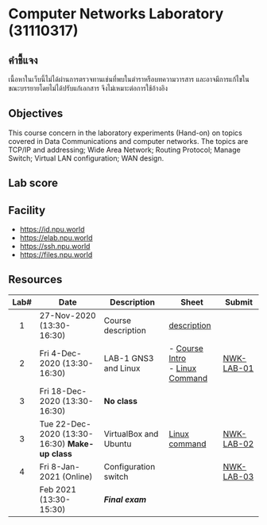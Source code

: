 # Computer Networks Laboratory (31110317)
## คำชี้แจง
เนื้อหาในเว็บนี้ไม่ได้ผ่านการตรวจทานเช่นที่พบในตำราหรือบทความวารสาร และอาจมีการแก้ไขในขณะบรรยายโดยไม่ได้ปรับแก้เอกสาร จึงไม่เหมาะต่อการใช้อ้างอิง

## Objectives
This course concern in the laboratory experiments (Hand-on) on topics covered in Data Communications and computer networks. The topics are TCP/IP and addressing; Wide Area Network; Routing Protocol; Manage Switch; Virtual LAN configuration; WAN design.
## Lab score

## Facility
* https://id.npu.world
* https://elab.npu.world
* https://ssh.npu.world
* https://files.npu.world

## Resources

| Lab# | Date | Description  |Sheet|Submit|
|:-----:|------|-------------|----|---|
| 1  |  27-Nov-2020 (13:30-16:30)   | Course description  | [description](31110317-description.pdf)                 ||     
| 2  | Fri 4-Dec-2020 (13:30-16:30)  | LAB-1 GNS3 and Linux   | - [Course Intro](w1/w1.1-CourseIntroduction.pdf)<br> - [Linux Command](w1/w1.2-Linux-command.pdf)| [NWK-LAB-01](https://elab.npu.world) |
| 3  | Fri 18-Dec-2020 (13:30-16:30)  | **No class**   |  |  |
| 3  | Tue 22-Dec-2020 (13:30-16:30) **Make-up class**  |VirtualBox and Ubuntu|[Linux command](w2/w1.2-Linux-command.pdf) | [NWK-LAB-02](https://elab.npu.world)  |
| 4  | Fri 8-Jan-2021 (Online)  |Configuration switch| | [NWK-LAB-03](https://elab.npu.world)  |
|     |  Feb 2021 (13:30-15:30)   | ***Final exam***   |                ||
